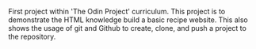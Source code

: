 First project within 'The Odin Project' curriculum.  This project is to demonstrate the HTML knowledge build a basic recipe website. This also shows the usage of git and Github to create, clone, and push a project to the repository.